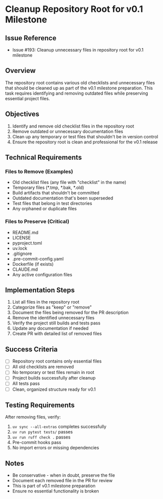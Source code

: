 # Cleanup Repository Root for v0.1 Milestone

## Issue Reference
- Issue #193: Cleanup unnecessary files in repository root for v0.1 milestone

## Overview
The repository root contains various old checklists and unnecessary files that should be cleaned up as part of the v0.1 milestone preparation. This task requires identifying and removing outdated files while preserving essential project files.

## Objectives
1. Identify and remove old checklist files in the repository root
2. Remove outdated or unnecessary documentation files
3. Clean up any temporary or test files that shouldn't be in version control
4. Ensure the repository root is clean and professional for the v0.1 release

## Technical Requirements

### Files to Remove (Examples)
- Old checklist files (any file with "checklist" in the name)
- Temporary files (*.tmp, *.bak, *.old)
- Build artifacts that shouldn't be committed
- Outdated documentation that's been superseded
- Test files that belong in test directories
- Any orphaned or duplicate files

### Files to Preserve (Critical)
- README.md
- LICENSE
- pyproject.toml
- uv.lock
- .gitignore
- .pre-commit-config.yaml
- Dockerfile (if exists)
- CLAUDE.md
- Any active configuration files

## Implementation Steps
1. List all files in the repository root
2. Categorize files as "keep" or "remove"
3. Document the files being removed for the PR description
4. Remove the identified unnecessary files
5. Verify the project still builds and tests pass
6. Update any documentation if needed
7. Create PR with detailed list of removed files

## Success Criteria
- [ ] Repository root contains only essential files
- [ ] All old checklists are removed
- [ ] No temporary or test files remain in root
- [ ] Project builds successfully after cleanup
- [ ] All tests pass
- [ ] Clean, organized structure ready for v0.1

## Testing Requirements
After removing files, verify:
1. `uv sync --all-extras` completes successfully
2. `uv run pytest tests/` passes
3. `uv run ruff check .` passes
4. Pre-commit hooks pass
5. No import errors or missing dependencies

## Notes
- Be conservative - when in doubt, preserve the file
- Document each removed file in the PR for review
- This is part of v0.1 milestone preparation
- Ensure no essential functionality is broken
